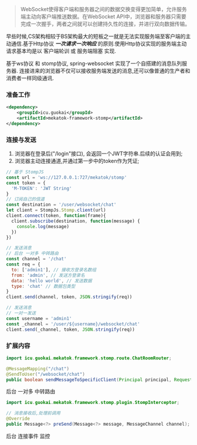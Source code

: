 > WebSocket使得客户端和服务器之间的数据交换变得更加简单，允许服务端主动向客户端推送数据。在WebSocket API中，浏览器和服务器只需要完成一次握手，两者之间就可以创建持久性的连接，并进行双向数据传输。

早些时候,CS架构相较于BS架构最大的短板之一就是无法实现服务端至客户端的主动通信.基于Http协议 ***一次请求一次响应*** 的原则.使用Http协议实现的服务端主动请求基本均是以 客户端轮训 或 服务端阻塞 实现.

基于ws协议 和 stomp协议, spring-websocket 实现了一个自搭建的消息队列服务器. 连接进来的浏览器不仅可以接收服务端发送的消息,还可以像普通的生产者和消费者一样同级通讯.

### 准备工作

```xml
<dependency>
    <groupId>icu.guokai</groupId>
    <artifactId>mekatok-framework-stomp</artifactId>
</dependency>
```

### 连接与发送

1. 浏览器在登录后("/login"接口), 会返回一个JWT字符串.后续的认证会用到;
2. 浏览器主动连接通道,并通过第一步中的token作为凭证;

```javascript
// 基于 StompJS
const url = 'ws://127.0.0.1:727/mekatok/stomp'
const token = {
  'M-TOKEN': 'JWT String'
}
// 订阅自己的信道
const destination = '/user/websocket/chat'
let client = StompJs.Stomp.client(url)
client.connect(token, function(frame){
  client.subscribe(destination, function(message) {
  	console.log(message)
  })
})

// 发送消息
// 后台 一对多 中转路由
const channel = '/chat'
const req = {
  to: ['admin1'], // 接收方登录名数组
  from: 'admin', // 发送方登录名
  data: 'hello world', // 发送数据
  type: 'chat' // 数据包类型
}
client.send(channel, token, JSON.stringify(req))

// 发送消息
// 一对一发送
const username = 'admin1'
const _channel = '/user/${username}/websocket/chat'
client.send(_channel, token, JSON.stringify(req))
```

### 扩展内容

 ```java
 import icu.guokai.mekatok.framework.stomp.route.ChatRoomRouter;
 
 @MessageMapping("/chat")
 @SendToUser("/websocket/chat")
 public boolean sendMessageToSpecificClient(Principal principal, Request req);
 ```

后台 一对多 中转路由

```java
import icu.guokai.mekatok.framework.stomp.plugin.StompInterceptor;

// 消息接收后,处理前调用
@Override
public Message<?> preSend(Message<?> message, MessageChannel channel);
```

后台 连接事件 监控

